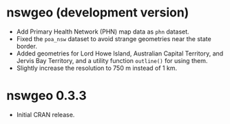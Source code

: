 # nswgeo (development version)

* Add Primary Health Network (PHN) map data as `phn` dataset.
* Fixed the `poa_nsw` dataset to avoid strange geometries near the state border.
* Added geometries for Lord Howe Island, Australian Capital Territory, and
  Jervis Bay Territory, and a utility function `outline()` for using them.
* Slightly increase the resolution to 750 m instead of 1 km.

# nswgeo 0.3.3

* Initial CRAN release.

